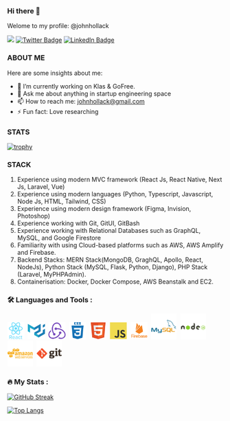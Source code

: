 ### Hi there 👋

Welome to my profile: @johnhollack 

![](https://komarev.com/ghpvc/?username=your-github-username&color=blue&style=flat-square&label=Profile+Visitors)
[![Twitter Badge](https://img.shields.io/badge/Twitter-Profile-informational?style=flat&logo=twitter&logoColor=white&color=1CA2F1)](https://twitter.com/lekanadej)
[![LinkedIn Badge](https://img.shields.io/badge/LinkedIn-Profile-informational?style=flat&logo=linkedin&logoColor=white&color=0D76A8)](https://www.linkedin.com/in/lekan-adejumo-007/)


### ABOUT ME

Here are some insights about me:

- 🔭 I’m currently working on Klas & GoFree.
- 💬 Ask me about anything in startup engineering space
- 📫 How to reach me: johnhollack@gmail.com
- ⚡ Fun fact: Love researching


### STATS

[![trophy](https://github-profile-trophy.vercel.app/?username=johnhollack&&no-bg=true&no-frame=true&row=1)](https://github.com/ryo-ma/github-profile-trophy)


### STACK

1. Experience using modern MVC framework (React Js, React Native, Next Js, Laravel, Vue)
2. Experience using modern languages (Python, Typescript, Javascript, Node Js, HTML, Tailwind, CSS)
3. Experience using modern design framework (Figma, Invision, Photoshop)
4. Experience working with Git, GitUI, GitBash
5. Experience working with Relational Databases such as GraphQL, MySQL, and Google Firestore
6. Familiarity with using Cloud-based platforms such as AWS, AWS Amplify and Firebase.
7. Backend Stacks: MERN Stack(MongoDB, GraghQL, Apollo, React, NodeJs), Python Stack (MySQL, Flask, Python, Django), PHP Stack (Laravel, MyPHPAdmin).
8. Containerisation: Docker, Docker Compose, AWS Beanstalk and EC2.


### :hammer_and_wrench: Languages and Tools :

<div>
  <img src="https://github.com/devicons/devicon/blob/master/icons/react/react-original-wordmark.svg" title="React" alt="React" width="40" height="40"/>&nbsp;
  <img src="https://github.com/devicons/devicon/blob/master/icons/materialui/materialui-original.svg" title="Material UI" alt="Material UI" width="40" height="40"/>&nbsp;
  <img src="https://github.com/devicons/devicon/blob/master/icons/redux/redux-original.svg" title="Redux" alt="Redux " width="40" height="40"/>&nbsp;
  <img src="https://github.com/devicons/devicon/blob/master/icons/css3/css3-plain-wordmark.svg"  title="CSS3" alt="CSS" width="40" height="40"/>&nbsp;
  <img src="https://github.com/devicons/devicon/blob/master/icons/html5/html5-original.svg" title="HTML5" alt="HTML" width="40" height="40"/>&nbsp;
  <img src="https://github.com/devicons/devicon/blob/master/icons/javascript/javascript-original.svg" title="JavaScript" alt="JavaScript" width="40" height="40"/>&nbsp;
  <img src="https://github.com/devicons/devicon/blob/master/icons/firebase/firebase-plain-wordmark.svg" title="Firebase" alt="Firebase" width="40" height="40"/>&nbsp;
  <img src="https://github.com/devicons/devicon/blob/master/icons/mysql/mysql-original-wordmark.svg" title="MySQL"  alt="MySQL" width="60" height="60"/>&nbsp;
  <img src="https://github.com/devicons/devicon/blob/master/icons/nodejs/nodejs-original-wordmark.svg" title="NodeJS" alt="NodeJS" width="60" height="60"/>&nbsp;
  <img src="https://github.com/devicons/devicon/blob/master/icons/amazonwebservices/amazonwebservices-plain-wordmark.svg" title="AWS" alt="AWS" width="60" height="60"/>&nbsp;
  <img src="https://github.com/devicons/devicon/blob/master/icons/git/git-original-wordmark.svg" title="Git" **alt="Git" width="60" height="60"/>
</div>
 
 
### :fire: My Stats :

[![GitHub Streak](http://github-readme-streak-stats.herokuapp.com?user=johnhollack&theme=dark&background=000000)](https://git.io/streak-stats)

[![Top Langs](https://github-readme-stats.vercel.app/api/top-langs/?username=johnhollack&layout=compact&theme=vision-friendly-dark)](https://github.com/anuraghazra/github-readme-stats)

